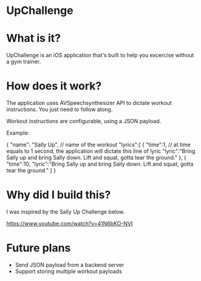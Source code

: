 # UpChallenge


# What is it?

UpChallenge is an iOS application that's built to help you excercise without a gym trainer. 

# How does it work? 

The application uses AVSpeechsynthesizer API to dictate workout instructions. You just need to follow along. 

Workout instructions are configurable, using a JSON payload. 

Example: 

{   "name": "Sally Up", // name of the workout
    "lyrics":[ 
              {
              "time":1,  // at time equals to 1 second, the application will dictate this line of lyric 
              "lyric":"Bring Sally up and bring Sally down. Lift and squat, gotta tear the ground."
              },
              {
              "time":10,
              "lyric":"Bring Sally up and bring Sally down. Lift and squat, gotta tear the ground."
              ]
}

# Why did I build this?

I was inspired by the Sally Up Challenge below. 

https://www.youtube.com/watch?v=41N6bKO-NVI


# Future plans 

- Send JSON payload from a backend server 
- Support storing multiple workout payloads  




